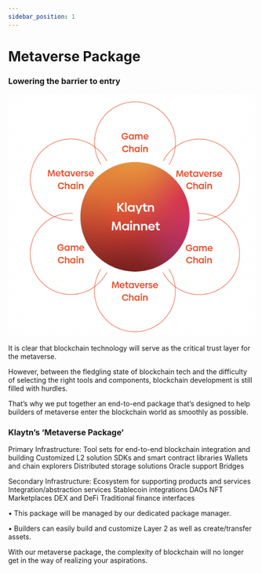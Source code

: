 ```yaml
---
sidebar_position: 1
---
```


# Metaverse Package

### Lowering the barrier to entry

![Klaytn offers end-to-end integration including a built-in L2 solution](images/mainnet-integration.png)

It is clear that blockchain technology will serve as the critical trust layer for the metaverse.

However, between the fledgling state of blockchain tech and the difficulty of selecting the right tools and components, blockchain development is still filled with hurdles.

That’s why we put together an end-to-end package that’s designed to help builders of metaverse enter the blockchain world as smoothly as possible.

### Klaytn’s ‘Metaverse Package’

Primary Infrastructure: Tool sets for end-to-end blockchain integration and building
Customized L2 solution
SDKs and smart contract libraries
Wallets and chain explorers
Distributed storage solutions
Oracle support
Bridges

Secondary Infrastructure: Ecosystem for supporting products and services
Integration/abstraction services 
Stablecoin integrations
DAOs
NFT Marketplaces
DEX and DeFi
Traditional finance interfaces

• This package will be managed by our dedicated package manager.

• Builders can easily build and customize Layer 2 as well as create/transfer assets.

With our metaverse package, the complexity of blockchain will no longer
get in the way of realizing your aspirations.
